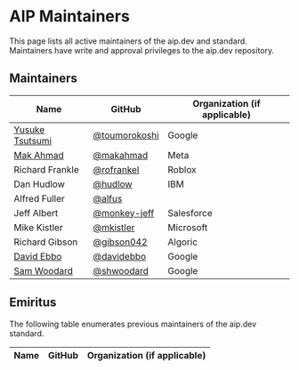 # AIP Maintainers

This page lists all active maintainers of the aip.dev and standard. Maintainers have write and approval privileges to the aip.dev repository.

## Maintainers

| Name                                                | GitHub                                           | Organization (if applicable) |
| --------------------------------------------------- | ------------------------------------------------ | ---------------------------- |
| [Yusuke Tsutsumi](mailto:yusuketsutsumi@google.com) | [@toumorokoshi](https://github.com/toumorokoshi) | Google                       |
| [Mak Ahmad](mailto:mak1@fb.com)                     | [@makahmad](https://github.com/makahmad)         | Meta                         |
| Richard Frankle                                     | [@rofrankel](https://github.com/rofrankel)       | Roblox                       |
| Dan Hudlow                                          | [@hudlow](https://github.com/hudlow)             | IBM                          |
| Alfred Fuller                                       | [@alfus](https://github.com/alfus)               |                              |
| Jeff Albert                                         | [@monkey-jeff](https://github.com/monkey-jeff)   | Salesforce                   |
| Mike Kistler                                        | [@mkistler](https://github.com/mkistler)         | Microsoft                    |
| Richard Gibson                                      | [@gibson042](https://github.com/gibson042)       | Algoric                      |
| [David Ebbo](mailto:davidebbo@google.com)           | [@davidebbo](https://github.com/davidebbo)       | Google                       |
| [Sam Woodard](mailto:samwoodard@google.com)         | [@shwoodard](https://github.com/shwoodard)       | Google                       |

## Emiritus

The following table enumerates previous maintainers of the aip.dev standard.

| Name | GitHub | Organization (if applicable) |
| ---- | ------ | ---------------------------- |